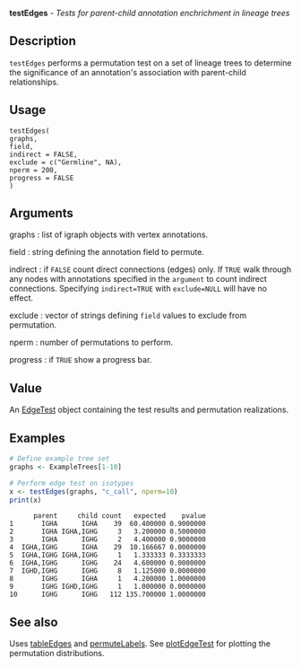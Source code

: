 **testEdges** - *Tests for parent-child annotation enchrichment in lineage trees*

Description
--------------------

`testEdges` performs a permutation test on a set of lineage trees to determine
the significance of an annotation's association with parent-child relationships.


Usage
--------------------
```
testEdges(
graphs,
field,
indirect = FALSE,
exclude = c("Germline", NA),
nperm = 200,
progress = FALSE
)
```

Arguments
-------------------

graphs
:   list of igraph objects with vertex annotations.

field
:   string defining the annotation field to permute.

indirect
:   if `FALSE` count direct connections (edges) only. If 
`TRUE` walk through any nodes with annotations specified in 
the `argument` to count indirect connections. Specifying
`indirect=TRUE` with `exclude=NULL` will have no effect.

exclude
:   vector of strings defining `field` values to exclude from 
permutation.

nperm
:   number of permutations to perform.

progress
:   if `TRUE` show a progress bar.




Value
-------------------

An [EdgeTest](EdgeTest-class.md) object containing the test results and permutation
realizations.



Examples
-------------------

```R
# Define example tree set
graphs <- ExampleTrees[1-10]

# Perform edge test on isotypes
x <- testEdges(graphs, "c_call", nperm=10)
print(x)

```


```
      parent     child count   expected    pvalue
1       IGHA      IGHA    39  60.400000 0.9000000
2       IGHA IGHA,IGHG     3   3.200000 0.5000000
3       IGHA      IGHG     2   4.400000 0.9000000
4  IGHA,IGHG      IGHA    29  10.166667 0.0000000
5  IGHA,IGHG IGHA,IGHG     1   1.333333 0.3333333
6  IGHA,IGHG      IGHG    24   4.600000 0.0000000
7  IGHD,IGHG      IGHG     8   1.125000 0.0000000
8       IGHG      IGHA     1   4.200000 1.0000000
9       IGHG IGHD,IGHG     1   1.000000 0.0000000
10      IGHG      IGHG   112 135.700000 1.0000000

```



See also
-------------------

Uses [tableEdges](tableEdges.md) and [permuteLabels](permuteLabels.md). 
See [plotEdgeTest](plotEdgeTest.md) for plotting the permutation distributions.






